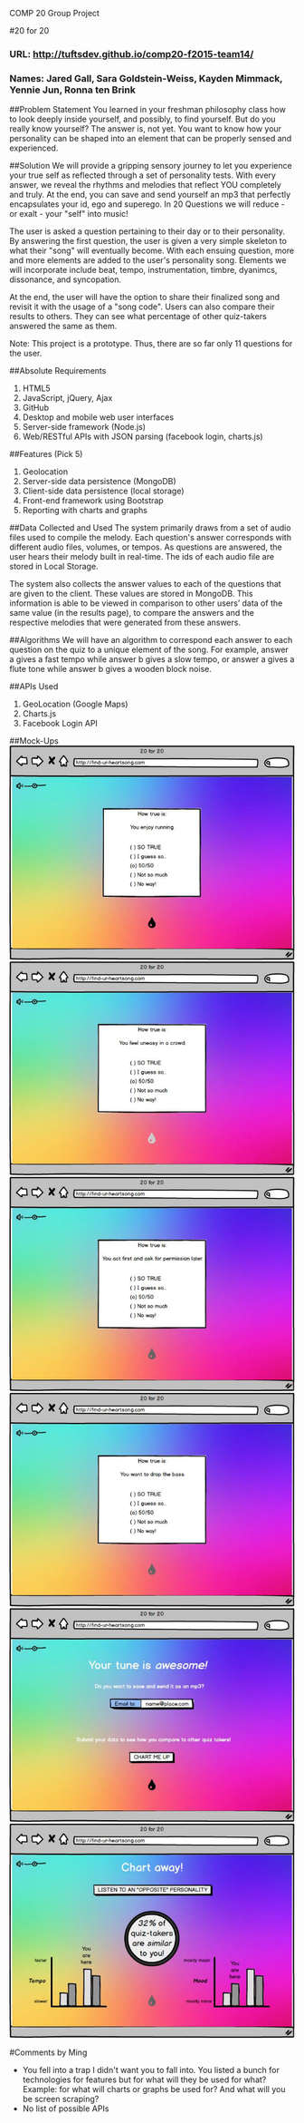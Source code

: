 COMP 20 Group Project

#20 for 20
### URL: http://tuftsdev.github.io/comp20-f2015-team14/
### Names: Jared Gall, Sara Goldstein-Weiss, Kayden Mimmack, Yennie Jun, Ronna ten Brink

##Problem Statement
You learned in your freshman philosophy class how to look deeply inside yourself, and possibly, to find yourself. But do you really know yourself? The answer is, not yet.  You want to know how your personality can be shaped into an element that can be properly sensed and experienced.

##Solution
We will provide a gripping sensory journey to let you experience your true self as reflected through a set of personality tests. With every answer, we reveal the rhythms and melodies that reflect YOU completely and truly. At the end, you can save and send yourself an mp3 that perfectly encapsulates your id, ego and superego. In 20 Questions we will reduce - or exalt - your "self" into music!

The user is asked a question pertaining to their day or to their personality. By answering the first question, the user is given a very simple skeleton to what their "song" will eventually become. With each ensuing question, more and more elements are added to the user's personality song. Elements we will incorporate include beat, tempo, instrumentation, timbre, dyanimcs, dissonance, and syncopation. 

At the end, the user will have the option to share their finalized song and revisit it with the usage of a "song code". Users can also compare their results to others. They can see what percentage of other quiz-takers answered the same as them. 

Note: This project is a prototype. Thus, there are so far only 11 questions for the user. 

##Absolute Requirements
1. HTML5
2. JavaScript, jQuery, Ajax 
3. GitHub 
4. Desktop and mobile web user interfaces
5. Server-side framework (Node.js)
6. Web/RESTful APIs with JSON parsing (facebook login, charts.js)

##Features (Pick 5)
1. Geolocation
2. Server-side data persistence (MongoDB)
3. Client-side data persistence (local storage)
4. Front-end framework using Bootstrap
5. Reporting with charts and graphs

##Data Collected and Used
The system primarily draws from a set of audio files used to compile the melody.  Each question's answer corresponds with different audio files, volumes, or tempos. As questions are answered, the user hears their melody built in real-time. The ids of each audio file are stored in Local Storage. 

The system also collects the answer values to each of the questions that are given to the client. These values are stored in MongoDB. This information is able to be viewed in comparison to other users’ data of the same value (in the results page), to compare the answers and the respective melodies that were generated from these answers.

##Algorithms
We will have an algorithm to correspond each answer to each question on the quiz to a unique element of the song. For example, answer a gives a fast tempo while answer b gives a slow tempo, or answer a gives a flute tone while answer b gives a wooden block noise. 

##APIs Used 
1. GeoLocation (Google Maps) 
2. Charts.js
3. Facebook Login API

##Mock-Ups
![Question 1](/Question1.jpg)
![Question 2](/Question2.jpg)
![Question 3](/Question3.jpg)
![Question 4](/Question4.jpg)
![End of Quiz](/EndOfQuiz.jpg)
![Chart Away](/ChartAway.jpg)

#Comments by Ming
* You fell into a trap I didn't want you to fall into. You listed a bunch for technologies for features but for what will they be used for what? Example: for what will charts or graphs be used for?  And what will you be screen scraping?
* No list of possible APIs
